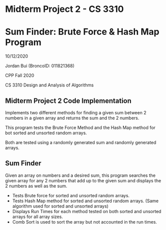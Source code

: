 # Midterm Project 2 - CS 3310
# Sum Finder: Brute Force & Hash Map Program
10/12/2020

Jordan Bui (BroncoID: 011821368)

CPP Fall 2020

CS 3310 Design and Analysis of Algorithms

Midterm Project 2 Code Implementation
-
Implements two different methods for finding a given sum between 2 numbers in a given array and returns the sum and the 2 numbers.

This program tests the Brute Force Method and the Hash Map method for bot sorted and unsorted random arrays.

Both are tested using a randomly generated sum and randomly generated arrays.

Sum Finder
-
Given an array on numbers and a desired sum, this program searches the given array for any 2 numbers that add up to the given sum and displays the 2 numbers as well as the sum.
- Tests Brute force for sorted and unsorted random arrays.
- Tests Hash Map method for sorted and unsorted random arrays. (Same algorithm used for sorted and unsorted arrays)
- Displays Run Times for each method tested on both sorted and unsorted arrays for all array sizes.
- Comb Sort is used to sort the array but not accounted in the run times.
